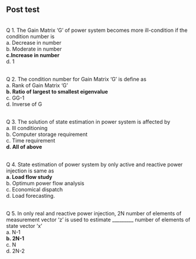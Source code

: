 ## Post test
<br>
Q 1. The Gain Matrix ‘G’ of power system becomes more ill-condition if the condition number is<br>
a. Decrease in number<br>
b. Moderate in number<br>
<b>c.Increase in number</b><br>
d. 1<br><br>

Q 2. The condition number for Gain Matrix ‘G’ is define as<br>
a. Rank of Gain Matrix ‘G’</br>
<b>b. Ratio of largest to smallest eigenvalue</b><br>
c. GG-1<br>
d. Inverse of G<br><br>

Q 3. The solution of state estimation in power system is affected by <br>
a.  Ill conditioning<br>
b. Computer storage requirement<br>
c. Time requirement<br>
<b>d. All of above</b><br><br>

Q 4.  State estimation of power system by only active and reactive power injection is same as<br>
<b>a. Load flow study</b><br>
b. Optimum power flow analysis<br>
c. Economical dispatch<br>
d. Load forecasting.<br><br>

Q 5.  In only real and reactive power injection, 2N number of elements of measurement vector ‘z’ is used to estimate _________ number of elements of state vector ‘x’<br>
a. N-1<br>
<b>b. 2N-1</b><br>
c. N<br>
d. 2N-2